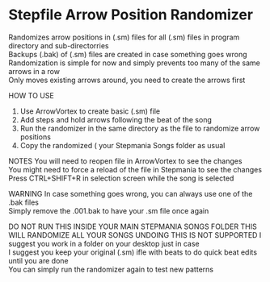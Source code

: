 # Stepfile Arrow Position Randomizer

Randomizes arrow positions in (.sm) files for all (.sm) files in program directory and sub-directorries<br/>
Backups (.bak) of (.sm) files are created in case something goes wrong<br/>
Randomization is simple for now and simply prevents too many of the same arrows in a row<br/>
Only moves existing arrows around, you need to create the arrows first<br/>

HOW TO USE
1) Use ArrowVortex to create basic (.sm) file
2) Add steps and hold arrows following the beat of the song
3) Run the randomizer in the same directory as the file to randomize arrow positions
4) Copy the randomized ( your Stepmania Songs folder as usual

NOTES
You will need to reopen file in ArrowVortex to see the changes<br/>
You might need to force a reload of the file in Stepmania to see the changes<br/>
Press CTRL+SHIFT+R in selection screen while the song is selected<br/>

WARNING
In case something goes wrong, you can always use one of the .bak files<br/>
Simply remove the .001.bak to have your .sm file once again<br/>

DO NOT RUN THIS INSIDE YOUR MAIN STEPMANIA SONGS FOLDER THIS WILL RANDOMIZE ALL YOUR SONGS
UNDOING THIS IS NOT SUPPORTED
I suggest you work in a folder on your desktop just in case<br/>
I suggest you keep your original (.sm) ifle with beats to do quick beat edits until you are done<br/>
You can simply run the randomizer again to test new patterns<br/>
